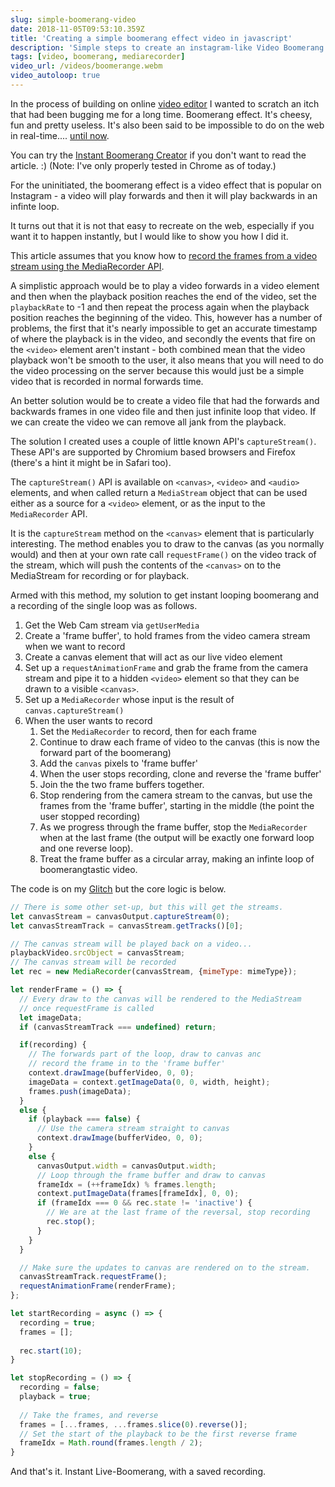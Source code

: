 ```yaml
---
slug: simple-boomerang-video
date: 2018-11-05T09:53:10.359Z
title: 'Creating a simple boomerang effect video in javascript'
description: 'Simple steps to create an instagram-like Video Boomerang effect on the web'
tags: [video, boomerang, mediarecorder]
video_url: /videos/boomerange.webm
video_autoloop: true
---
```


In the process of building on online [video
editor](/building-a-video-editor-on-the-web-with-the-web/) I wanted to scratch
an itch that had been bugging me for a long time. Boomerang effect. It's cheesy,
fun and pretty useless. It's also been said to be impossible to do on the web in
real-time.... [until now](https://boomerang-video-instant.glitch.me/).

You can try the [Instant Boomerang
Creator](https://boomerang-video-instant.glitch.me/) if you don't want to read
the article. :) (Note: I've only properly tested in Chrome as of today.) 

For the uninitiated, the boomerang effect is a video effect that is popular on
Instagram - a video will play forwards and then it will play backwards in an
infinte loop.

It turns out that it is not that easy to recreate on the web, especially if you
want it to happen instantly, but I would like to show you how I did it.

This article assumes that you know how to [record the frames from a video
stream using the MediaRecorder API](/tags/mediarecorder/).

A simplistic approach would be to play a video forwards in a video element and
then when the playback position reaches the end of the video, set the
`playbackRate` to -1 and then repeat the process again when the playback
position reaches the beginning of the video. This, however has a number of
problems, the first that it's nearly impossible to get an accurate timestamp of
where the playback is in the video, and secondly the events that fire on the
`<video>` element aren't instant - both combined mean that the video playback
won't be smooth to the user, it also means that you will need to do the video
processing on the server because this would just be a simple video that is
recorded in normal forwards time.

An better solution would be to create a video file that had the forwards and
backwards frames in one video file and then just infinite loop that video. If we
can create the video we can remove all jank from the playback.

The solution I created uses a couple of little known API's `captureStream()`.
These API's are supported by Chromium based browsers and Firefox (there's a hint
it might be in Safari too).

The `captureStream()` API is available on `<canvas>`, `<video>` and `<audio>`
elements, and when called return a `MediaStream` object that can be used either
as a source for a `<video>` element, or as the input to the `MediaRecorder` API.

It is the `captureStream` method on the `<canvas>` element that is particularly
interesting. The method enables you to draw to the canvas (as you normally
would) and then at your own rate call `requestFrame()` on the video track of the
stream, which will push the contents of the `<canvas>` on to the MediaStream for
recording or for playback.

Armed with this method, my solution to get instant looping boomerang and a
recording of the single loop was as follows.

1. Get the Web Cam stream via `getUserMedia`
2. Create a 'frame buffer', to hold frames from the video camera stream when we
   want to record
3. Create a canvas element that will act as our live video element
3. Set up a `requestAnimationFrame` and grab the frame from the camera stream
   and pipe it to a hidden `<video>` element so that they can be drawn to a
   visible `<canvas>`.
3. Set up a `MediaRecorder` whose input is the result of
   `canvas.captureStream()`
4. When the user wants to record
    1. Set the `MediaRecorder` to record, then for each frame
    2. Continue to draw each frame of video to the canvas (this is now the
       forward part of the boomerang)
    3. Add the `canvas` pixels to 'frame buffer'
    4. When the user stops recording, clone and reverse the 'frame buffer' 
    5. Join the the two frame buffers together.
    6. Stop rendering from the camera stream to the canvas, but use the frames
       from the 'frame buffer', starting in the middle (the point the user
       stopped recording)
    7. As we progress through the frame buffer, stop the `MediaRecorder` when
       at the last frame (the output will be exactly one forward loop and one
       reverse loop).
    8. Treat the frame buffer as a circular array, making an infinte loop of
       boomerangtastic video.

The code is on my [Glitch](https://glitch.com/edit/#!/boomerang-video-instant?path=script.js:31:0) but the core logic is below.



```javascript
// There is some other set-up, but this will get the streams.
let canvasStream = canvasOutput.captureStream(0);
let canvasStreamTrack = canvasStream.getTracks()[0];

// The canvas stream will be played back on a video...
playbackVideo.srcObject = canvasStream;
// The canvas stream will be recorded
let rec = new MediaRecorder(canvasStream, {mimeType: mimeType});

let renderFrame = () => {
  // Every draw to the canvas will be rendered to the MediaStream
  // once requestFrame is called
  let imageData;
  if (canvasStreamTrack === undefined) return;

  if(recording) {
    // The forwards part of the loop, draw to canvas anc
    // record the frame in to the 'frame buffer'
    context.drawImage(bufferVideo, 0, 0);
    imageData = context.getImageData(0, 0, width, height);
    frames.push(imageData);
  } 
  else {
    if (playback === false) {
      // Use the camera stream straight to canvas
      context.drawImage(bufferVideo, 0, 0);
    } 
    else {
      canvasOutput.width = canvasOutput.width;
      // Loop through the frame buffer and draw to canvas
      frameIdx = (++frameIdx) % frames.length;
      context.putImageData(frames[frameIdx], 0, 0);
      if (frameIdx === 0 && rec.state != 'inactive') { 
        // We are at the last frame of the reversal, stop recording
        rec.stop();
      }
    }
  }

  // Make sure the updates to canvas are rendered on to the stream.
  canvasStreamTrack.requestFrame();
  requestAnimationFrame(renderFrame);
};

let startRecording = async () => {
  recording = true;
  frames = [];
    
  rec.start(10);
}

let stopRecording = () => {
  recording = false;
  playback = true;
    
  // Take the frames, and reverse
  frames = [...frames, ...frames.slice(0).reverse()];
  // Set the start of the playback to be the first reverse frame
  frameIdx = Math.round(frames.length / 2);
}
```

And that's it. Instant Live-Boomerang, with a saved recording.